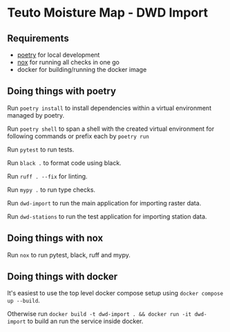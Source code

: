 # Teuto Moisture Map - DWD Import

## Requirements

- [poetry](https://python-poetry.org) for local development
- [nox](https://nox.thea.codes/en/stable/) for running all checks in one go
- docker for building/running the docker image

## Doing things with poetry

Run `poetry install` to install dependencies within a virtual environment managed by poetry.

Run `poetry shell` to span a shell with the created virtual environment for following commands or prefix each by `poetry run`

Run `pytest` to run tests.

Run `black .` to format code using black.

Run `ruff . --fix` for linting.

Run `mypy .` to run type checks.

Run `dwd-import` to run the main application for importing raster data.

Run `dwd-stations` to run the test application for  importing station data.

## Doing things with nox

Run `nox` to run pytest, black, ruff and mypy.

## Doing things with docker

It's easiest to use the top level docker compose setup using `docker compose up --build`.

Otherwise run `docker build -t dwd-import . && docker run -it dwd-import` to build an run the service inside docker.
